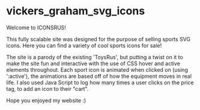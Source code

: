 # vickers_graham_svg_icons

Welcome to ICONSRUS!

This fully scalable site was designed for the purpose of selling sports SVG icons. Here you can find a variety of cool sports icons for sale!

The site is a parody of the existing 'ToysRus', but putting a twist on it to make the site fun and interactive with the use of CSS hover and active elements throughout. Each sport icon is animated when clicked on (using ':active'), the animations are based off of how the equipment moves in real life. I also used Java Script to log how many times a user clicks on the price tag, to add an icon to their "cart".  

Hope you enjoyed my website :)
